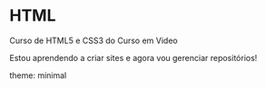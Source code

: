 # HTML
 Curso de HTML5 e CSS3 do Curso em Video

Estou aprendendo a criar sites e agora vou gerenciar repositórios!

theme: minimal
